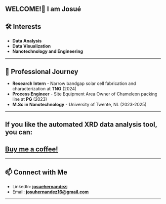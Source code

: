 ## WELCOME!👋 I am Josué


## 🛠 Interests
- **Data Analysis**
- **Data Visualization**
- **Nanotechnology and Engineering**
---

## 🔭 Professional Journey
- **Research Intern** - Narrow bandgap solar cell fabrication and characterization at **TNO** (2024)
- **Process Engineer** - Site Equipment Area Owner of Chameleon packing line at **PG** (2023)
- **M.Sc in Nanotechnology** - University of Twente, NL (2023-2025)
---
## If you like the automated XRD data analysis tool, you can:
[**Buy me a coffee!**](https://buymeacoffee.com/josue.hernandez)
---
---
## 📫 Connect with Me
- LinkedIn: [**josuehernandezj**](https://www.linkedin.com/in/josuehernandezj/)
- Email: [**josuhernandez16@gmail.com**](mailto:josuhernandez16@gmail.com)

---
